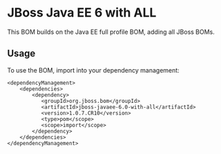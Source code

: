JBoss Java EE 6 with ALL
===============================

This BOM builds on the Java EE full profile BOM, adding all JBoss BOMs.
 
Usage
-----

To use the BOM, import into your dependency management:

    <dependencyManagement>
        <dependencies>
            <dependency>
               <groupId>org.jboss.bom</groupId>
               <artifactId>jboss-javaee-6.0-with-all</artifactId>
               <version>1.0.7.CR10</version>
               <type>pom</scope>
               <scope>import</scope>
            </dependency>
        </dependencies>
    </dependencyManagement>
